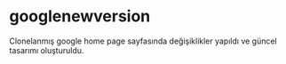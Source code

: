 # googlenewversion
Clonelanmış google home page sayfasında değişiklikler yapıldı ve güncel tasarımı oluşturuldu.
